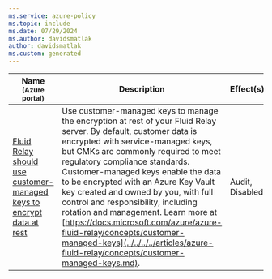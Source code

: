 ```yaml
---
ms.service: azure-policy
ms.topic: include
ms.date: 07/29/2024
ms.author: davidsmatlak
author: davidsmatlak
ms.custom: generated
---
```


|Name<br /><sub>(Azure portal)</sub> |Description |Effect(s) |Version<br /><sub>(GitHub)</sub> |
|---|---|---|---|
|[Fluid Relay should use customer-managed keys to encrypt data at rest](https://portal.azure.com/#blade/Microsoft_Azure_Policy/PolicyDetailBlade/definitionId/%2Fproviders%2FMicrosoft.Authorization%2FpolicyDefinitions%2F46388f67-373c-4018-98d3-2b83172dd13a) |Use customer-managed keys to manage the encryption at rest of your Fluid Relay server. By default, customer data is encrypted with service-managed keys, but CMKs are commonly required to meet regulatory compliance standards. Customer-managed keys enable the data to be encrypted with an Azure Key Vault key created and owned by you, with full control and responsibility, including rotation and management. Learn more at [https://docs.microsoft.com/azure/azure-fluid-relay/concepts/customer-managed-keys](../../../../articles/azure-fluid-relay/concepts/customer-managed-keys.md). |Audit, Disabled |[1.0.0](https://github.com/Azure/azure-policy/blob/master/built-in-policies/policyDefinitions/Fluid%20Relay/CMKEnabled_Audit.json) |
